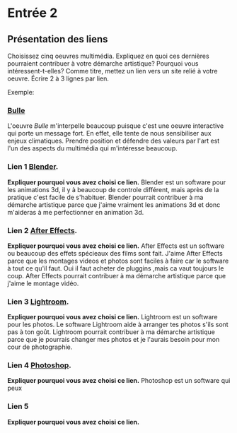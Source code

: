 # Entrée 2
## Présentation des liens
Choisissez cinq oeuvres multimédia. Expliquez en quoi ces dernières pourraient contribuer à votre démarche artistique? Pourquoi vous intéressent-t-elles? Comme titre, mettez un lien vers un site relié à votre oeuvre. Écrire 2 à 3 lignes par lien.

Exemple: 
### [Bulle](https://www.onf.ca/interactif/bulle/) 
L'oeuvre *Bulle* m'interpelle beaucoup puisque c'est une oeuvre interactive qui porte un message fort. En effet, elle tente de nous sensibiliser aux enjeux climatiques. Prendre position et défendre des valeurs par l'art est l'un des aspects du multimédia qui m'intéresse beaucoup. 

### Lien 1 [Blender](https://www.blender.org/). 
**Expliquer pourquoi vous avez choisi ce lien.** 
Blender est un software pour les animations 3d, il y à beaucoup de controle différent, mais après de la pratique c'est facile de s'habituer. Blender pourrait contribuer à ma démarche artistique parce que j'aime vraiment les animations 3d et donc m'aideras à me perfectionner en animation 3d.
### Lien 2 [After Effects](https://www.adobe.com/products/aftereffects.html).
**Expliquer pourquoi vous avez choisi ce lien.**
After Effects est un software ou beaucoup des effets spécieaux des films sont fait. J'aime After Effects parce que les montages videos et photos sont faciles à faire car le software à tout ce qu'il faut. Oui il faut acheter de pluggins ,mais ca vaut toujours le coup. After Effects pourrait contribuer à ma démarche artistique parce que j'aime le montage vidéo.

### Lien 3 [Lightroom](https://www.adobe.com/ca_fr/products/photoshop-lightroom.html).
**Expliquer pourquoi vous avez choisi ce lien.**
Lightroom est un software pour les photos. Le software Lightroom aide à arranger tes photos s'ils sont pas à ton goût. Lightroom pourrait contribuer à ma démarche artistique parce que je pourrais changer mes photos et je l'aurais besoin pour mon cour de photographie.

### Lien 4 [Photoshop](https://www.adobe.com/products/photoshop.html).
**Expliquer pourquoi vous avez choisi ce lien.**
Photoshop est un software qui peux 

### Lien 5 
**Expliquer pourquoi vous avez choisi ce lien.** 


